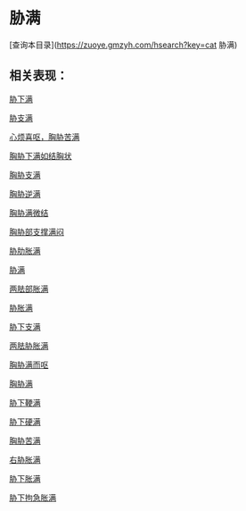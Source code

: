 # 胁满
[查询本目录](https://zuoye.gmzyh.com/hsearch?key=cat 胁满)

## 相关表现：

[胁下满](https://zuoye.gmzyh.com/search?key=胁下满)
[胁支满](https://zuoye.gmzyh.com/search?key=胁支满)
[心烦喜呕，胸胁苦满](https://zuoye.gmzyh.com/search?key=心烦喜呕，胸胁苦满)
[胸胁下满如结胸状](https://zuoye.gmzyh.com/search?key=胸胁下满如结胸状)
[胸胁支满](https://zuoye.gmzyh.com/search?key=胸胁支满)
[胸胁逆满](https://zuoye.gmzyh.com/search?key=胸胁逆满)
[胸胁满微结](https://zuoye.gmzyh.com/search?key=胸胁满微结)
[胸胁部支撑满闷](https://zuoye.gmzyh.com/search?key=胸胁部支撑满闷)
[胁肋胀满](https://zuoye.gmzyh.com/search?key=胁肋胀满)
[胁满](https://zuoye.gmzyh.com/search?key=胁满)
[两胠部胀满](https://zuoye.gmzyh.com/search?key=两胠部胀满)
[胁胀满](https://zuoye.gmzyh.com/search?key=胁胀满)
[胁下支满](https://zuoye.gmzyh.com/search?key=胁下支满)
[两胠胁胀满](https://zuoye.gmzyh.com/search?key=两胠胁胀满)
[胸胁满而呕](https://zuoye.gmzyh.com/search?key=胸胁满而呕)
[胸胁满](https://zuoye.gmzyh.com/search?key=胸胁满)
[胁下鞕满](https://zuoye.gmzyh.com/search?key=胁下鞕满)
[胁下硬满](https://zuoye.gmzyh.com/search?key=胁下硬满)
[胸胁苦满](https://zuoye.gmzyh.com/search?key=胸胁苦满)
[右胁胀满](https://zuoye.gmzyh.com/search?key=右胁胀满)
[胁下胀满](https://zuoye.gmzyh.com/search?key=胁下胀满)
[胁下拘急胀满](https://zuoye.gmzyh.com/search?key=胁下拘急胀满)